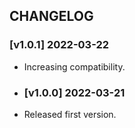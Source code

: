 ## **CHANGELOG**
### [v1.0.1] 2022-03-22
- Increasing compatibility.

- ### [v1.0.0] 2022-03-21
- Released first version.

